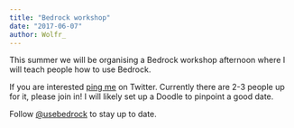```yaml
---
title: "Bedrock workshop"
date: "2017-06-07"
author: Wolfr_
---
```


This summer we will be organising a Bedrock workshop afternoon where I will teach people how to use Bedrock.

If you are interested [ping me](http://twitter.com/wolfr_) on Twitter. Currently there are 2-3 people up for it, please join in! I will likely set up a Doodle to pinpoint a good date.

Follow [@usebedrock](https://twitter.com/usebedrock) to stay up to date.
